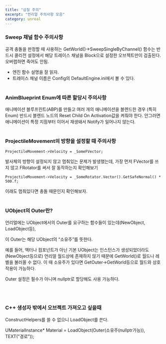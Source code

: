 ```yaml
---
title: "삽질 주의"
excerpt: "언리얼 주의사항 모음"
category: unreal
---
```


### Sweep 채널 함수 주의사항
공격 충돌을 판정할 때 사용하는 GetWorld()->SweepSingleByChannel() 함수는 반드시 콜리전 설정에서 해당 트레이스 채널을 Block으로 설정한 오브젝트만이 검출된다. 오버랩하면 죽어도 안됨.

* 엔진 함수 설명을 잘 읽자.
* 트레이스 채널 이름은 Config의 DefaultEngine.ini에서 볼 수 있다.
<br/><br/>
### AnimBlueprint Enum에 따른 할당시 주의사항
애니메이션 블루프린트(ABP)를 만들고 여러 개의 애니메이션을 블렌드한 경우
(특히 Enum) 반드시 블렌드 노드의 Reset Child On Activation값을 켜줘야 한다.
안그러면 애니메이션이 특정 지점부터 이어서 재생돼서 Notify가 일어나지 않는다.
<br/><br/>
### ProjectileMovement의 방향을 설정할 때 주의사항
```
ProjectileMovement->Velocity = _SomeFVector;
```
발사체의 방향이 설정되지 않고 멈춰있는 문제가 발생했는데, 가장 먼저 FVector를 쓰지 않고 FRotator를 써서 잘 동작하는지 확인해보기
```
ProjectileMovement->Velocity = _SomeRotator.Vector().GetSafeNormal() * 500.f;
```
이래도 멈춰있다면 충돌 때문인지 확인해보자.
<br/><br/>
### UObject의 Outer란?

언리얼에는 UObject에서의 Outer를 요구하는 함수들이 있는데(NewObject, LoadObject등),

이 Outer는 해당 UObject의 “소유주”를 뜻한다.

예를 들어, 액터나 컴포넌트가 아닌 기본 UObject는 인스턴스가 생성되었더라도(NewObject등으로) 언리얼 월드상에 존재하지 않기 때문에 GetWorld()로 월드나 레벨을 불러올 수 없다. 이 때 소유주가 있다면 GetOuter→GetWorld등으로 월드와 상호작용이 가능하다.

Outer 설정은 필수가 아니며 nullptr로 할당해도 사용 가능하다.

<br/><br/>
###  C++ 생성자 밖에서 오브젝트 가져오고 싶을때

ConstructHelpers를 쓸 수 없으니 LoadObject를 쓴다.

UMaterialInstance* Material = LoadObject<UMaterialInstance>(Outer(소유주(nullptr가능)), TEXT(”경로”));
<!--stackedit_data:
eyJoaXN0b3J5IjpbLTQ2MDE2MjYzMiwxMjI2Nzk2NzUxLC01OT
I3NzAzOThdfQ==
-->